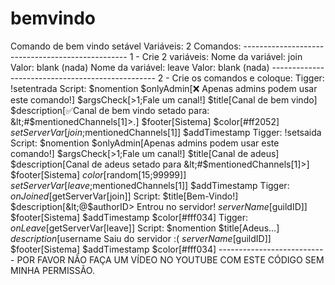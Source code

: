 # bemvindo
Comando de bem vindo setável Variáveis: 2 Comandos: -------------------------------------------------  1 - Crie 2 variáveis: Nome da variável: join Valor: blank (nada)  Nome da variável: leave Valor: blank (nada)  -------------------------------------------------  2 - Crie os comandos e coloque:  Tigger: !setentrada Script: $nomention $onlyAdmin[:x: Apenas admins podem usar este comando!] $argsCheck[>1;Fale um canal!] $title[Canal de bem vindo] $description[✅Canal de bem vindo setado para: &lt;#$mentionedChannels[1]>.] $footer[Sistema] $color[#ff2052] $setServerVar[join;$mentionedChannels[1]] $addTimestamp   Tigger: !setsaida Script: $nomention $onlyAdmin[Apenas admins podem usar este comando!] $argsCheck[>1;Fale um canal!] $title[Canal de adeus] $description[Canal de adeus setado para &lt;#$mentionedChannels[1]>] $footer[Sistema] $color[$random[15;99999]] $setServerVar[leave;$mentionedChannels[1]] $addTimestamp   Tigger: $onJoined[$getServerVar[join]] Script: $title[Bem-Vindo!] $description[&lt;@$authorID> Entrou no servidor! $serverName[$guildID]] $footer[Sistema] $addTimestamp $color[#fff034]   Tigger: $onLeave[$getServerVar[leave]] Script: $nomention $title[Adeus...] $description[$username Saiu do servidor :( $serverName[$guildID]] $footer[Sistema] $addTimestamp $color[#fff034] --------------------------- POR FAVOR NÃO FAÇA UM VÍDEO NO YOUTUBE COM ESTE CÓDIGO SEM MINHA PERMISSÃO.
